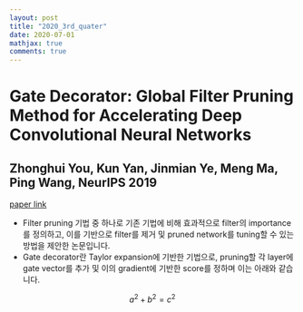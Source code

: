 ```yaml
---
layout: post
title: "2020_3rd_quater"
date: 2020-07-01
mathjax: true
comments: true
---
```

# Gate Decorator: Global Filter Pruning Method for Accelerating Deep Convolutional Neural Networks
## Zhonghui You, Kun Yan, Jinmian Ye, Meng Ma, Ping Wang, NeurIPS 2019
[paper link](https://arxiv.org/abs/1909.08174)
- Filter pruning 기법 중 하나로 기존 기법에 비해 효과적으로 filter의 importance를 정의하고, 이를 기반으로 filter를 제거 및 pruned network를 tuning할 수 있는 방법을 제안한 논문입니다.
- Gate decorator란 Taylor expansion에 기반한 기법으로, pruning할 각 layer에 gate vector를 추가 및 이의 gradient에 기반한 score를 정하며 이는 아래와 같습니다.

$$a^2 + b^2 = c^2$$
